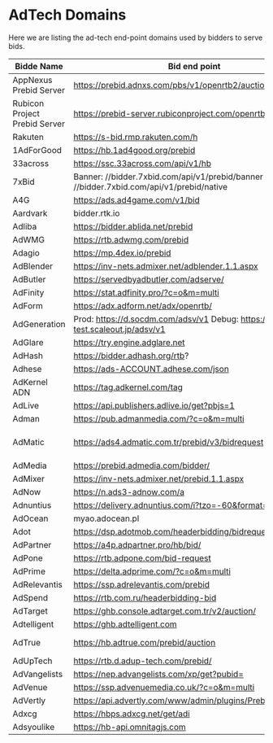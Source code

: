 # AdTech Domains

Here we are listing the ad-tech end-point domains used by bidders to serve bids.

Bidde Name | Bid end point | User-sync end point |
------------ | ------------- | -------------
AppNexus Prebid Server | https://prebid.adnxs.com/pbs/v1/openrtb2/auction | https://prebid.adnxs.com/pbs/v1/cookie_sync |
Rubicon Project Prebid Server | https://prebid-server.rubiconproject.com/openrtb2/auction | https://prebid-server.rubiconproject.com/cookie_sync |
Rakuten | https://s-bid.rmp.rakuten.com/h | |
1AdForGood | https://hb.1ad4good.org/prebid | |
33across | https://ssc.33across.com/api/v1/hb | https://ssc-cms.33across.com/ps/?m=xch&rt=html&ru=deb |
7xBid | Banner: //bidder.7xbid.com/api/v1/prebid/banner Native: //bidder.7xbid.com/api/v1/prebid/native | //bidder.7xbid.com/api/v1/cookie/gen |
A4G | https://ads.ad4game.com/v1/bid | |
Aardvark | bidder.rtk.io | sync.rtk.io |
Adliba | https://bidder.ablida.net/prebid | |
AdWMG | https://rtb.adwmg.com/prebid | https://rtb.adwmg.com/cphb.html? |
Adagio | https://mp.4dex.io/prebid | |
AdBlender | https://inv-nets.admixer.net/adblender.1.1.aspx | |
AdButler | https://servedbyadbutler.com/adserve/ | |
AdFinity | https://stat.adfinity.pro/?c=o&m=multi | https://stat.adfinity.pro/?c=o&m=cookie |
AdForm | https://adx.adform.net/adx/openrtb/ | |
AdGeneration | Prod: https://d.socdm.com/adsv/v1 Debug: https://api-test.scaleout.jp/adsv/v1 | |
AdGlare | https://try.engine.adglare.net | |
AdHash | https://bidder.adhash.org/rtb? | |
Adhese | https://ads-ACCOUNT.adhese.com/json | https://user-sync.adhese.com/iframe/user_sync.html |
AdKernel ADN | https://tag.adkernel.com/tag | |
AdLive | https://api.publishers.adlive.io/get?pbjs=1 | |
Adman | https://pub.admanmedia.com/?c=o&m=multi | https://pub.admanmedia.com/?c=o&m=sync |
AdMatic | https://ads4.admatic.com.tr/prebid/v3/bidrequest | iframe: https://ads4.admatic.com.tr/prebid/static/usersync/v3/async_usersync.html image: https://ads5.admatic.com.tr/prebid/v3/bidrequest/usersync |
AdMedia | https://prebid.admedia.com/bidder/ | |
AdMixer | https://inv-nets.admixer.net/prebid.1.1.aspx | |
AdNow | https://n.ads3-adnow.com/a | |
Adnuntius | https://delivery.adnuntius.com/i?tzo=-60&format=json | |
AdOcean | myao.adocean.pl | |
Adot | https://dsp.adotmob.com/headerbidding/bidrequest | |
AdPartner | https://a4p.adpartner.pro/hb/bid/ | |
AdPone | https://rtb.adpone.com/bid-request | https://eu-ads.adpone.com |
AdPrime | https://delta.adprime.com/?c=o&m=multi | https://delta.adprime.com/?c=rtb&m=sync |
AdRelevantis | https://ssp.adrelevantis.com/prebid | |
AdSpend | https://rtb.com.ru/headerbidding-bid | https://rtb.com.ru/headerbidding-sync? |
AdTarget | https://ghb.console.adtarget.com.tr/v2/auction/ | |
Adtelligent | https://ghb.adtelligent.com | |
AdTrue | https://hb.adtrue.com/prebid/auction | Iframe: https://hb.adtrue.com/prebid/usersync?t=iframe&p= Image: https://hb.adtrue.com/prebid/usersync?t=img&p= |
AdUpTech | https://rtb.d.adup-tech.com/prebid/ | |
AdVangelists | https://nep.advangelists.com/xp/get?pubid= | |
AdVenue | https://ssp.advenuemedia.co.uk/?c=o&m=multi | |
AdVertly | https://api.advertly.com/www/admin/plugins/Prebid/getAd.php | https://api.advertly.com/www/admin/plugins/Prebid/userSync.php |
Adxcg | https://hbps.adxcg.net/get/adi | |
Adsyoulike | https://hb-api.omnitagjs.com | |








